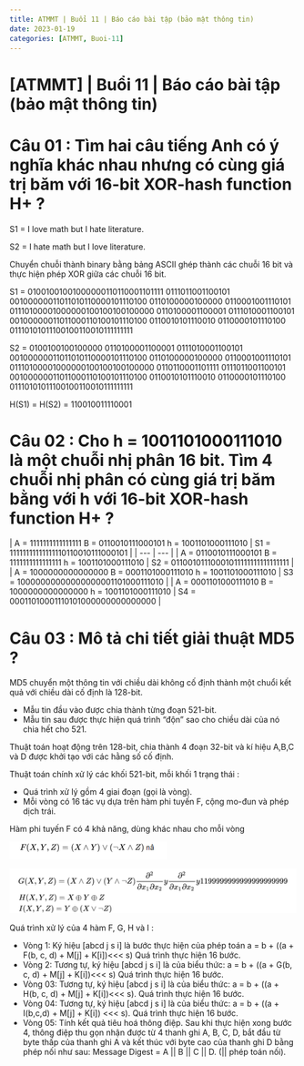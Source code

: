 ```yaml
---
title: ATMMT | Buổi 11 | Báo cáo bài tập (bảo mật thông tin) 
date: 2023-01-19 
categories: [ATMMT, Buoi-11]
---
```



# [ATMMT] | Buổi 11 | Báo cáo bài tập (bảo mật thông tin)

# Câu 01 : Tìm hai câu tiếng Anh có ý nghĩa khác nhau nhưng có cùng giá trị băm với 16-bit XOR-hash function H+ ?

S1 = I love math but I hate literature.

S2 = I hate math but I love literature.

Chuyển chuỗi thành binary bằng bảng ASCII ghép thành các chuỗi 16 bit và thực hiện phép XOR giữa các chuỗi 16 bit.

S1 = 01001001001000000110110001101111 0111011001100101 00100000011011010110000101110100 0110100000100000 0110001001110101 01110100001000000100100100100000 0110100001100001 0111010001100101 00100000011011000110100101110100 0110010101110010 0110000101110100 01110101011100100110010111111111

S2 = 0100100100100000 0110100001100001 0111010001100101 00100000011011010110000101110100 0110100000100000 0110001001110101 01110100001000000100100100100000 0110110001101111 0111011001100101 00100000011011000110100101110100 0110010101110010 0110000101110100 01110101011100100110010111111111

H(S1) = H(S2) = 110010011110001

# Câu 02 : Cho h = 1001101000111010 là một chuỗi nhị phân 16 bit. Tìm 4 chuỗi nhị phân có cùng giá trị băm bằng với h với 16-bit XOR-hash function H+ ?

| A = 1111111111111111
B = 0110010111000101
h = 1001101000111010 | S1 = 11111111111111110110010111000101 |
| --- | --- |
| A = 0110010111000101
B = 1111111111111111
h = 1001101000111010 | S2 = 01100101110001011111111111111111 |
| A = 1000000000000000
B = 0001101000111010
h = 1001101000111010 | S3 = 10000000000000000001101000111010 |
| A = 0001101000111010
B = 1000000000000000
h = 1001101000111010 | S4 = 00011010001110101000000000000000 |

# Câu 03 : Mô tả chi tiết giải thuật MD5 ?

MD5 chuyển một thông tin với chiều dài không cố định thành một chuổi kết quả với chiều dài cố định là 128-bit.

- Mẫu tin đầu vào được chia thành từng đoạn 521-bit.
- Mẫu tin sau được thực hiện quá trình “độn” sao cho chiều dài của nó chia hết cho 521.

Thuật toán hoạt động trên 128-bit, chia thành 4 đoạn 32-bit và kí hiệu A,B,C và D được khởi tạo với các hằng số cố định.

Thuật toán chính xử lý các khối 521-bit, mỗi khối 1 trạng thái :

- Quá trình xử lý gồm 4 giai đoạn (gọi là vòng).
- Mỗi vòng có 16 tác vụ dựa trên hàm phi tuyến F, cộng mo-đun và phép dịch trái.

Hàm phi tuyến F có 4 khả năng, dùng khác nhau cho mỗi vòng

![Untitled](/images/2023-01-19-atmmt-buoi-11/Untitled.png)

![Untitled](/images/2023-01-19-atmmt-buoi-11/Untitled1.png)

Quá trình xử lý của 4 hàm F, G, H và I :

- Vòng 1: Ký hiệu [abcd j s i] là bước thực hiện của phép toán a = b + ((a + F(b, c, d) + M[j] + K[i])<<< s) Quá trình thực hiện 16 bước.
- Vòng 2: Tương tự, ký hiệu [abcd j s i] là của biểu thức: a = b + ((a + G(b, c, d) + M[j] + K[i])<<< s) Quá trình thực hiện 16 bước.
- Vòng 03: Tương tự, ký hiệu [abcd j s i] là của biểu thức: a = b + ((a + H(b, c, d) + M[j] + K[i])<<< s). Quá trình thực hiện 16 bước.
- Vòng 04: Tương tự, ký hiệu [abcd j s i] là của biểu thức: a = b + ((a + I(b,c,d) + M[j] + K[i]) <<< s). Quá trình thực hiện 16 bước.
- Vòng 05: Tính kết quả tiêu hoá thông điệp. Sau khi thực hiện xong bước 4, thông điệp thu gọn nhận được từ 4 thanh ghi A, B, C, D, bắt đầu từ byte thấp của thanh ghi A và kết thúc với byte cao của thanh ghi D bằng phép nối như sau: Message Digest = A || B || C || D. (|| phép toán nối).